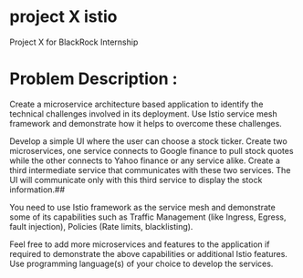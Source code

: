 # project X istio
Project X for BlackRock Internship

# Problem Description :


Create a microservice architecture based application to identify the technical challenges involved in its deployment. Use Istio service
mesh framework and demonstrate how it helps to overcome these challenges.

Develop a simple UI where the user can choose a stock ticker. Create two microservices, one service connects to Google finance to pull
stock quotes while the other connects to Yahoo finance or any service alike. Create a third intermediate service that communicates with these two services. The UI will communicate only with this third service to display the stock information.##

You need to use Istio framework as the service mesh and demonstrate some of its capabilities such as Traffic Management (like Ingress,
Egress, fault injection), Policies (Rate limits, blacklisting).

Feel free to add more microservices and features to the application if required to demonstrate the above capabilities
or additional Istio features. Use programming language(s) of your choice to develop the services.
